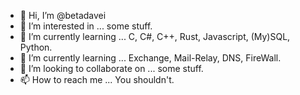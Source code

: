 - 👋 Hi, I’m @betadavei
- 👀 I’m interested in ... some stuff.
- 🌱 I’m currently learning ... C, C#, C++, Rust, Javascript, (My)SQL, Python.
- 🌱 I’m currently learning ... Exchange, Mail-Relay, DNS, FireWall.
- 💞️ I’m looking to collaborate on ... some stuff.
- 📫 How to reach me ... You shouldn't.
